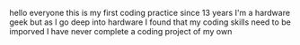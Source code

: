 hello everyone
this is my first coding practice since 13 years
I'm a hardware geek but as I go deep into hardware I found that my coding skills need to be imporved
I have never complete a coding project of my own

